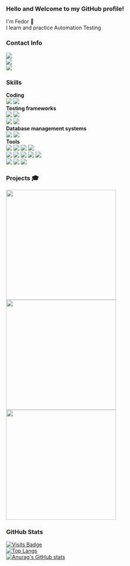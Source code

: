 ### Hello and Welcome to my GitHub profile!

I'm Fedor :adult:<br/>
I learn and practice Automation Testing


### Contact Info<br/>
<a href="mailto:parenkov.fedor@gmail.com">![](https://img.shields.io/badge/Gmail-Address-informational?style=flat&logo=gmail&logoColor=white&color=e04a3e)</a><br/>
[![](https://img.shields.io/badge/LinkedIn-Profile-informational?style=flat&logo=linkedin&logoColor=white&color=0D76A8)](https://www.linkedin.com/in/fedor-parenkov)<br/>
[![](https://img.shields.io/badge/Telegram-Account-informational?style=flat&logo=telegram&logoColor=white&color=31a2db)](https://t.me/WakeUpTheo)<br/>
 


### Skills<br/>
**Coding**<br/>
[<img src="https://img.shields.io/badge/Java-f89820?style=for-the-badge&logo=java&logoColor=white" />](https://www.java.com/) 
[<img src="https://img.shields.io/badge/Python-35709f?style=for-the-badge&logo=python&logoColor=white" />](https://www.python.org/)<br/>
**Testing frameworks**<br/>
[<img src="https://img.shields.io/badge/Selenide-b400b4?style=for-the-badge&logo=selenide&logoColor=white" />](https://selenide.org/) 
[<img src="https://img.shields.io/badge/Selenium-00ae00?style=for-the-badge&logo=selenium&logoColor=white" />](https://www.selenium.dev/)<br/>
[<img src="https://img.shields.io/badge/Junit5-25A162?style=for-the-badge&logo=junit5&logoColor=white" />](https://junit.org/junit5/) 
[<img src="https://img.shields.io/badge/REST%20Assured-109b2e?style=for-the-badge&logo=restassured&logoColor=white" />](https://rest-assured.io/)<br/>
**Database management systems**<br/>
[<img src="https://img.shields.io/badge/Microsoft%20SQL%20Server-a91d22?style=for-the-badge&logo=microsoftsqlserver&logoColor=white" />](https://www.microsoft.com/en-us/sql-server/) 
[<img src="https://img.shields.io/badge/PostgreSQL-336791?style=for-the-badge&logo=postgresql&logoColor=white" />](https://www.postgresql.org/)<br/>
**Tools**<br/>
[<img src="https://img.shields.io/badge/Git-3f2e00?style=for-the-badge&logo=git&logoColor=white" />](https://git-scm.com/) 
[<img src="https://img.shields.io/badge/Jenkins-D24939?style=for-the-badge&logo=jenkins&logoColor=white" />](https://www.jenkins.io/) 
[<img src="https://img.shields.io/badge/Allure%20Report-ffd050?style=for-the-badge&logo=allure&logoColor=white" />](https://docs.qameta.io/allure/) 
[<img src="https://img.shields.io/badge/Allure%20TestOps-4ddf82?style=for-the-badge&logo=Allure%20TestOps&logoColor=white" />](https://docs.qameta.io/allure-testops/)<br/>
[<img src="https://img.shields.io/badge/Postman-ff6c37?style=for-the-badge&logo=postman&logoColor=white" />](https://www.postman.com/) 
[<img src="https://img.shields.io/badge/Soap%20UI-fcdc00?style=for-the-badge&logo=soapui&logoColor=white" />](https://www.soapui.org/) 
[<img src="https://img.shields.io/badge/JMeter-b3204e?style=for-the-badge&logo=jmeter&logoColor=white" />](https://jmeter.apache.org/) 
[<img src="https://img.shields.io/badge/Fiddler-5ce500?style=for-the-badge&logo=fiddler&logoColor=white" />](https://www.telerik.com/fiddler) 
[<img src="https://img.shields.io/badge/Appium-c9e9eb?style=for-the-badge&logo=appium&logoColor=white" />](https://appium.io/)<br/>
[<img src="https://img.shields.io/badge/Selenoid-0080c1?style=for-the-badge&logo=selenoid&logoColor=white" />](https://aerokube.com/selenoid/latest/) 
[<img src="https://img.shields.io/badge/Docker-24b2e4?style=for-the-badge&logo=docker&logoColor=white" />](https://www.docker.com/)
[<img src="https://img.shields.io/badge/Jira-0052CC?style=for-the-badge&logo=Jira&logoColor=white" />](https://www.atlassian.com/software/jira/)<br/>


### Projects :mortar_board:<br/>

<a href="https://github.com/WakeUpTheo/tezis-doc"><img width="300" src="https://denvercoder1-github-readme-stats.vercel.app/api/pin/?username=WakeUpTheo&repo=tezis-doc&title_color=206BA3&icon_color=674EA7&text_color=444444&bg_color=FFFFFF&border_color=444444&show_icons=true"></a>
<a href="https://github.com/WakeUpTheo/mobile-Wiki"><img width="300" src="https://denvercoder1-github-readme-stats.vercel.app/api/pin/?username=WakeUpTheo&repo=mobile-Wiki&title_color=206BA3&icon_color=674EA7&text_color=444444&bg_color=FFFFFF&border_color=444444&show_icons=true"></a>
<a href="https://github.com/WakeUpTheo/rest-assured"><img width="300" src="https://denvercoder1-github-readme-stats.vercel.app/api/pin/?username=WakeUpTheo&repo=rest-assured&title_color=206BA3&icon_color=674EA7&text_color=444444&bg_color=FFFFFF&border_color=444444&show_icons=true"></a>

### GitHub Stats<br/>
[![Visits Badge](https://badges.pufler.dev/visits/WakeUpTheo/WakeUpTheo)](https://github.com/WakeUpTheo)<br/>
[![Top Langs](https://github-readme-stats.vercel.app/api/top-langs/?username=WakeUpTheo&layout=compact)](https://github.com/WakeUpTheo?tab=repositories)<br/>
[![Anurag's GitHub stats](https://github-readme-stats.vercel.app/api?username=WakeUpTheo&show_icons=true&theme=cobalt&title_color=cce2ff&icon_color=ffffaf)](https://github.com/WakeUpTheo)
